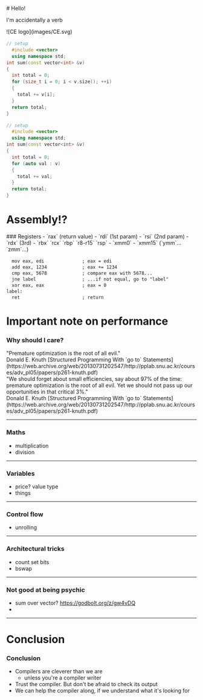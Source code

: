 <!-- .slide: data-background="./images/bg/walker.jpg" -->
<div>
# Hello!

I'm accidentally a verb <!-- .element: class="fragment" -->
</div><!-- .element: class="white-bg" -->


<!-- .slide: data-background="./images/bg/walker.jpg" -->
<div>
![CE logo](images/CE.svg) <!-- .element: class="no-border stretch white-bg" -->
</div><!-- .element: class="white-bg" -->


<!-- .slide: data-background="./images/bg/weave.jpg" -->
```cpp
// setup
  #include <vector>
  using namespace std;
int sum(const vector<int> &v)
{
  int total = 0; 
  for (size_t i = 0; i < v.size(); ++i)
  {
    total += v[i];
  }
  return total;
}
``` 
<!-- .element: class="w55" -->
```cpp
// setup
  #include <vector>
  using namespace std;
int sum(const vector<int> &v)
{
  int total = 0; 
  for (auto val : v) 
  {
    total += val;
  }
  return total;
}
```
<!-- .element: class="w45" -->


<!-- .slide: data-background="./images/bg/4340253422_53edf549b4_o.jpg" -->
# Assembly!?
<!-- .element: class="white-bg" -->


<!-- .slide: data-background="./images/bg/4340253422_53edf549b4_o.jpg" -->
<div>
### Registers
- `rax` (return value) 
- `rdi` (1st param) 
- `rsi` (2nd param) 
- `rdx` (3rd)
- `rbx` `rcx` `rbp` `r8-r15` `rsp`
- `xmm0` - `xmm15` (`ymm`... `zmm`...)
</div><!-- .element: class="white-bg" -->


<!-- .slide: data-background="./images/bg/4340253422_53edf549b4_o.jpg" -->
```x86asm
  mov eax, edi              ; eax = edi
  add eax, 1234             ; eax += 1234
  cmp eax, 5678             ; compare eax with 5678...
  jne label                 ; ...if not equal, go to "label"
  xor eax, eax              ; eax = 0
label:
  ret                       ; return
```


<!-- .slide: data-background="./images/bg/4340253422_53edf549b4_o.jpg" -->
# Important note on performance
<!-- .element: class="white-bg" -->


<!-- .slide: data-background="./images/bg/weave.jpg" -->
<div>
<h3>Why should I care?</h3>

<div>
"Premature optimization is the root of all evil." <!-- .element: class="quote" -->
</div>

<div>
Donald E. Knuth [Structured Programming With `go to` Statements](https://web.archive.org/web/20130731202547/http://pplab.snu.ac.kr/courses/adv_pl05/papers/p261-knuth.pdf)
</div><!-- .element: class="attribution" -->
</div><!-- .element: class="white-bg" -->


<!-- .slide: data-background="./images/bg/weave.jpg" -->
<div>
<div>
"We should forget about small efficiencies, say about 97% of the time: premature optimization is the root of
all evil. Yet we should not pass up our opportunities in that critical 3%."
<!-- element: class="quote" -->
</div>

<div>
Donald E. Knuth
[Structured Programming With `go to` Statements](https://web.archive.org/web/20130731202547/http://pplab.snu.ac.kr/courses/adv_pl05/papers/p261-knuth.pdf)
</div><!-- .element: class="attribution" -->
</div><!-- .element: class="white-bg" -->

<!-- highglight the "when debugging and maint" bit? Emphasise talk is about showing you can be concerned about perf but mostly leave it to compiler -->

---

### Maths
- multiplication
- division

---

### Variables
- price? value type
- things

---

### Control flow
- unrolling

---

### Architectural tricks
- count set bits
- bswap

---

### Not good at being psychic
- sum over vector? https://godbolt.org/z/gw4vDQ
- 


---

# Conclusion


### Conclusion

* Compilers are cleverer than we are
  * unless you're a compiler writer
* Trust the compiler. But don't be afraid to check its output
* We can help the compiler along, if we understand what it's looking for
